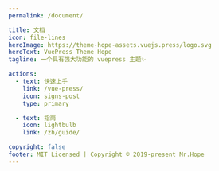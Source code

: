 ```yaml
---
permalink: /document/

title: 文档
icon: file-lines
heroImage: https://theme-hope-assets.vuejs.press/logo.svg
heroText: VuePress Theme Hope
tagline: 一个具有强大功能的 vuepress 主题✨

actions:
  - text: 快速上手
    link: /vue-press/
    icon: signs-post
    type: primary

  - text: 指南
    icon: lightbulb
    link: /zh/guide/

copyright: false
footer: MIT Licensed | Copyright © 2019-present Mr.Hope
---
```


